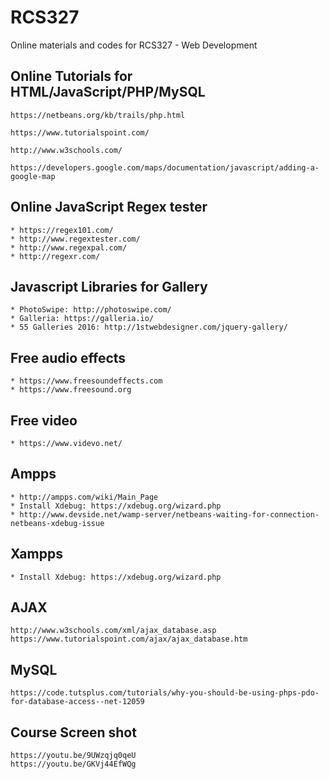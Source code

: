 # RCS327
Online materials and codes for RCS327 - Web Development


## Online Tutorials for HTML/JavaScript/PHP/MySQL

	https://netbeans.org/kb/trails/php.html
	
	https://www.tutorialspoint.com/
	
	http://www.w3schools.com/
	
	https://developers.google.com/maps/documentation/javascript/adding-a-google-map
	
## Online JavaScript Regex tester
	* https://regex101.com/
	* http://www.regextester.com/
	* http://www.regexpal.com/
	* http://regexr.com/

## Javascript Libraries for Gallery
	* PhotoSwipe: http://photoswipe.com/
	* Galleria: https://galleria.io/
	* 55 Galleries 2016: http://1stwebdesigner.com/jquery-gallery/
	
## Free audio effects
	* https://www.freesoundeffects.com
	* https://www.freesound.org
	
## Free video
	* https://www.videvo.net/
	
## Ampps
	* http://ampps.com/wiki/Main_Page
	* Install Xdebug: https://xdebug.org/wizard.php
	* http://www.devside.net/wamp-server/netbeans-waiting-for-connection-netbeans-xdebug-issue
## Xampps
	* Install Xdebug: https://xdebug.org/wizard.php
	
## AJAX
	http://www.w3schools.com/xml/ajax_database.asp
	https://www.tutorialspoint.com/ajax/ajax_database.htm
	
## MySQL
	https://code.tutsplus.com/tutorials/why-you-should-be-using-phps-pdo-for-database-access--net-12059
## Course Screen shot
	https://youtu.be/9UWzqjq0qeU
	https://youtu.be/GKVj44EfWQg
